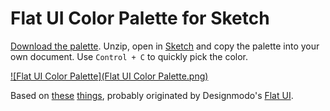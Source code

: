 # Flat UI Color Palette for Sketch

[Download the palette](https://github.com/huphtur/Sketch-Flat-UI-Color-Palette/archive/master.zip). Unzip, open in [Sketch](http://bohemiancoding.com/sketch/) and copy the palette into your own document. Use `Control + C` to quickly pick the color.

[![Flat UI Color Palette](Flat UI Color Palette.png)](https://github.com/huphtur/Sketch-Flat-UI-Color-Palette/archive/master.zip)

Based on [these](http://flatuicolors.co) [things](http://flatuicolors.com), probably originated by Designmodo's [Flat UI](http://designmodo.com/flat/).
